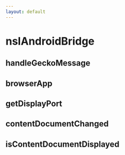 ```yaml
---
layout: default
---
```


# nsIAndroidBridge #

## handleGeckoMessage ##

## browserApp ##

## getDisplayPort ##

## contentDocumentChanged ##

## isContentDocumentDisplayed ##
